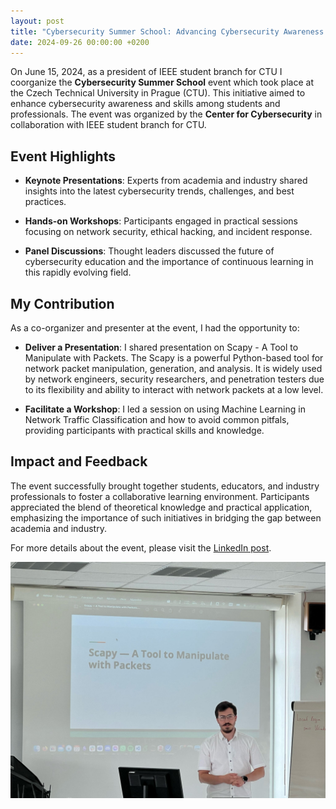 ```yaml
---
layout: post
title: "Cybersecurity Summer School: Advancing Cybersecurity Awareness and Skills"
date: 2024-09-26 00:00:00 +0200
---
```


On June 15, 2024, as a president of IEEE student branch for CTU I coorganize the **Cybersecurity Summer School** event which took place at the Czech Technical University in Prague (CTU). This initiative aimed to enhance cybersecurity awareness and skills among students and professionals. The event was organized by the **Center for Cybersecurity** in collaboration with IEEE student branch for CTU.

## Event Highlights

- **Keynote Presentations**: Experts from academia and industry shared insights into the latest cybersecurity trends, challenges, and best practices.

- **Hands-on Workshops**: Participants engaged in practical sessions focusing on network security, ethical hacking, and incident response.

- **Panel Discussions**: Thought leaders discussed the future of cybersecurity education and the importance of continuous learning in this rapidly evolving field.

## My Contribution

As a co-organizer and presenter at the event, I had the opportunity to:

- **Deliver a Presentation**: I shared presentation on Scapy - A Tool to Manipulate with Packets. The Scapy is a powerful Python-based tool for network packet manipulation, generation, and analysis. It is widely used by network engineers, security researchers, and penetration testers due to its flexibility and ability to interact with network packets at a low level.

- **Facilitate a Workshop**: I led a session on using Machine Learning in Network Traffic Classification and how to avoid common pitfals, providing participants with practical skills and knowledge.

## Impact and Feedback

The event successfully brought together students, educators, and industry professionals to foster a collaborative learning environment. Participants appreciated the blend of theoretical knowledge and practical application, emphasizing the importance of such initiatives in bridging the gap between academia and industry.

For more details about the event, please visit the [LinkedIn post](https://www.linkedin.com/posts/centrum-pro-kybernetickou-bezpe%C4%8Dnost-netacad_cybersecurity-education-afjvut-activity-7221779048648073216-z7BV).

![group-foto](/pictures/blog/6/me.png)
